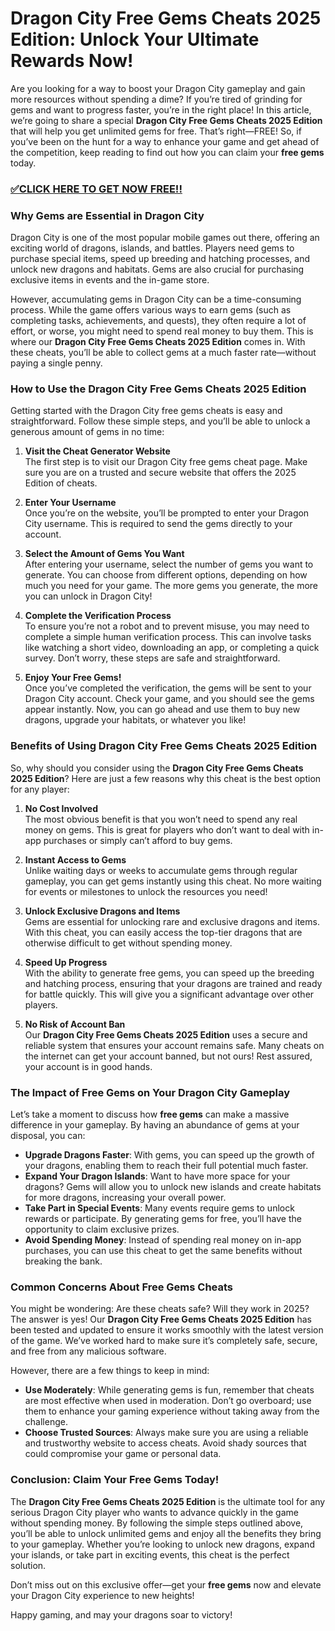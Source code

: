 # Dragon City Free Gems Cheats 2025 Edition: Unlock Your Ultimate Rewards Now!

Are you looking for a way to boost your Dragon City gameplay and gain more resources without spending a dime? If you’re tired of grinding for gems and want to progress faster, you’re in the right place! In this article, we’re going to share a special **Dragon City Free Gems Cheats 2025 Edition** that will help you get unlimited gems for free. That’s right—FREE! So, if you’ve been on the hunt for a way to enhance your game and get ahead of the competition, keep reading to find out how you can claim your **free gems** today.

### [✅CLICK HERE TO GET NOW FREE!!](https://freerewards.xyz/dragon/city/)

### Why Gems are Essential in Dragon City

Dragon City is one of the most popular mobile games out there, offering an exciting world of dragons, islands, and battles. Players need gems to purchase special items, speed up breeding and hatching processes, and unlock new dragons and habitats. Gems are also crucial for purchasing exclusive items in events and the in-game store. 

However, accumulating gems in Dragon City can be a time-consuming process. While the game offers various ways to earn gems (such as completing tasks, achievements, and quests), they often require a lot of effort, or worse, you might need to spend real money to buy them. This is where our **Dragon City Free Gems Cheats 2025 Edition** comes in. With these cheats, you’ll be able to collect gems at a much faster rate—without paying a single penny.

### How to Use the Dragon City Free Gems Cheats 2025 Edition

Getting started with the Dragon City free gems cheats is easy and straightforward. Follow these simple steps, and you’ll be able to unlock a generous amount of gems in no time:

1. **Visit the Cheat Generator Website**  
   The first step is to visit our Dragon City free gems cheat page. Make sure you are on a trusted and secure website that offers the 2025 Edition of cheats.

2. **Enter Your Username**  
   Once you’re on the website, you’ll be prompted to enter your Dragon City username. This is required to send the gems directly to your account.

3. **Select the Amount of Gems You Want**  
   After entering your username, select the number of gems you want to generate. You can choose from different options, depending on how much you need for your game. The more gems you generate, the more you can unlock in Dragon City!

4. **Complete the Verification Process**  
   To ensure you’re not a robot and to prevent misuse, you may need to complete a simple human verification process. This can involve tasks like watching a short video, downloading an app, or completing a quick survey. Don’t worry, these steps are safe and straightforward.

5. **Enjoy Your Free Gems!**  
   Once you’ve completed the verification, the gems will be sent to your Dragon City account. Check your game, and you should see the gems appear instantly. Now, you can go ahead and use them to buy new dragons, upgrade your habitats, or whatever you like!

### Benefits of Using Dragon City Free Gems Cheats 2025 Edition

So, why should you consider using the **Dragon City Free Gems Cheats 2025 Edition**? Here are just a few reasons why this cheat is the best option for any player:

1. **No Cost Involved**  
   The most obvious benefit is that you won’t need to spend any real money on gems. This is great for players who don’t want to deal with in-app purchases or simply can’t afford to buy gems.

2. **Instant Access to Gems**  
   Unlike waiting days or weeks to accumulate gems through regular gameplay, you can get gems instantly using this cheat. No more waiting for events or milestones to unlock the resources you need!

3. **Unlock Exclusive Dragons and Items**  
   Gems are essential for unlocking rare and exclusive dragons and items. With this cheat, you can easily access the top-tier dragons that are otherwise difficult to get without spending money.

4. **Speed Up Progress**  
   With the ability to generate free gems, you can speed up the breeding and hatching process, ensuring that your dragons are trained and ready for battle quickly. This will give you a significant advantage over other players.

5. **No Risk of Account Ban**  
   Our **Dragon City Free Gems Cheats 2025 Edition** uses a secure and reliable system that ensures your account remains safe. Many cheats on the internet can get your account banned, but not ours! Rest assured, your account is in good hands.

### The Impact of Free Gems on Your Dragon City Gameplay

Let’s take a moment to discuss how **free gems** can make a massive difference in your gameplay. By having an abundance of gems at your disposal, you can:

- **Upgrade Dragons Faster**: With gems, you can speed up the growth of your dragons, enabling them to reach their full potential much faster.
- **Expand Your Dragon Islands**: Want to have more space for your dragons? Gems will allow you to unlock new islands and create habitats for more dragons, increasing your overall power.
- **Take Part in Special Events**: Many events require gems to unlock rewards or participate. By generating gems for free, you’ll have the opportunity to claim exclusive prizes.
- **Avoid Spending Money**: Instead of spending real money on in-app purchases, you can use this cheat to get the same benefits without breaking the bank.

### Common Concerns About Free Gems Cheats

You might be wondering: Are these cheats safe? Will they work in 2025? The answer is yes! Our **Dragon City Free Gems Cheats 2025 Edition** has been tested and updated to ensure it works smoothly with the latest version of the game. We’ve worked hard to make sure it’s completely safe, secure, and free from any malicious software.

However, there are a few things to keep in mind:
- **Use Moderately**: While generating gems is fun, remember that cheats are most effective when used in moderation. Don’t go overboard; use them to enhance your gaming experience without taking away from the challenge.
- **Choose Trusted Sources**: Always make sure you are using a reliable and trustworthy website to access cheats. Avoid shady sources that could compromise your game or personal data.

### Conclusion: Claim Your Free Gems Today!

The **Dragon City Free Gems Cheats 2025 Edition** is the ultimate tool for any serious Dragon City player who wants to advance quickly in the game without spending money. By following the simple steps outlined above, you’ll be able to unlock unlimited gems and enjoy all the benefits they bring to your gameplay. Whether you’re looking to unlock new dragons, expand your islands, or take part in exciting events, this cheat is the perfect solution.

Don’t miss out on this exclusive offer—get your **free gems** now and elevate your Dragon City experience to new heights!

Happy gaming, and may your dragons soar to victory!
